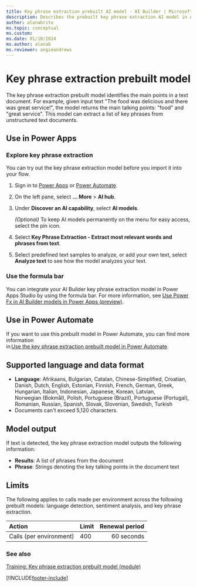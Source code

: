 ```yaml
---
title: Key phrase extraction prebuilt AI model - AI Builder | Microsoft Docs
description: Describes the prebuilt key phrase extraction AI model in AI Builder.
author: alanabrito
ms.topic: conceptual
ms.custom: 
ms.date: 01/10/2024
ms.author: alanab
ms.reviewer: angieandrews
---
```


# Key phrase extraction prebuilt model

The key phrase extraction prebuilt model identifies the main points in a text document. For example, given input text "The food was delicious and there was great service!", the model returns the main talking points: "food" and "great service". This model can extract a list of key phrases from unstructured text documents.

## Use in Power Apps

### Explore key phrase extraction

You can try out the key phrase extraction model before you import it into your flow.

1. Sign in to [Power Apps](https://make.powerapps.com) or [Power Automate](https://make.powerautomate.com).
1. On the left pane, select **... More** > **AI hub**.
1. Under **Discover an AI capability**, select **AI models**.

     *(Optional)* To keep AI models permanently on the menu for easy access, select the pin icon.

1. Select **Key Phrase Extraction - Extract most relevant words and phrases from text**.
1. Select predefined text samples to analyze, or add your own text, select **Analyze text** to see how the model analyzes your text.

### Use the formula bar

You can integrate your AI Builder key phrase extraction model in Power Apps Studio by using the formula bar. For more information, see [Use Power Fx in AI Builder models in Power Apps (preview)](powerfx-in-powerapps.md).

## Use in Power Automate

If you want to use this prebuilt model in Power Automate, you can find more information in [Use the key phrase extraction prebuilt model in Power Automate](flow-key-phrase-extraction.md).
 
## Supported language and data format

- **Language**: Afrikaans, Bulgarian, Catalan, Chinese-Simplified, Croatian, Danish, Dutch, English, Estonian, Finnish, French, German, Greek, Hungarian, Italian, Indonesian, Japanese, Korean, Latvian, Norwegian (Bokmål), Polish, Portuguese (Brazil), Portuguese (Portugal), Romanian, Russian, Spanish, Slovak, Slovenian, Swedish, Turkish
- Documents can't exceed 5,120 characters.

## Model output

If text is detected, the key phrase extraction model outputs the following information:

- **Results**: A list of phrases from the document
- **Phrase**: Strings denoting the key talking points in the document text

## Limits

The following applies to calls made per environment across the following prebuilt models: language detection, sentiment analysis, and key phrase extraction.

|**Action**|**Limit**|**Renewal period**|
|:-----|:-----|-----:|
|Calls (per environment)|400|60 seconds|

### See also

[Training: Key phrase extraction prebuilt model (module)](/training/modules/get-started-with-ai-builder-key-phrase-extraction/)

[!INCLUDE[footer-include](includes/footer-banner.md)]
